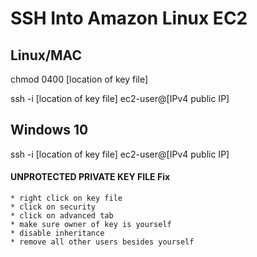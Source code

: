# SSH Into Amazon Linux EC2

## Linux/MAC
chmod 0400 [location of key file] 

ssh -i [location of key file] ec2-user@[IPv4 public IP]

## Windows 10

ssh -i [location of key file] ec2-user@[IPv4 public IP]

#### UNPROTECTED PRIVATE KEY FILE Fix
    * right click on key file
    * click on security
    * click on advanced tab
    * make sure owner of key is yourself
    * disable inheritance
    * remove all other users besides yourself